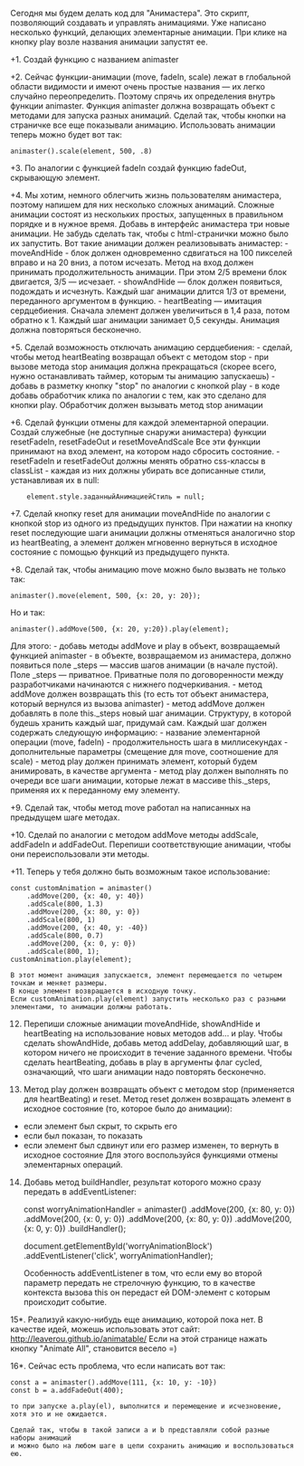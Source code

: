 Сегодня мы будем делать код для "Анимастера". Это скрипт, позволяющий создавать и управлять анимациями.
Уже написано несколько функций, делающих элементарные анимации.
При клике на кнопку play возле названия анимации запустят ее.

+1. Создай функцию с названием animaster

+2. Сейчас функции-анимации (move, fadeIn, scale) лежат в глобальной области видимости и имеют
очень простые названия — их легко случайно переопределить. Поэтому спрячь их определения внутрь функции animaster.
Функция animaster должна возвращать объект с методами для запуска разных анимаций.
Сделай так, чтобы кнопки на страничке все еще показывали анимацию.
Использовать анимации теперь можно будет вот так:

    animaster().scale(element, 500, .8)

+3. По аналогии с функцией fadeIn создай функцию fadeOut, скрывающую элемент.

+4. Мы хотим, немного облегчить жизнь пользователям анимастера, поэтому напишем для них несколько сложных анимаций.
Сложные анимации состоят из нескольких простых, запущенных в правильном порядке и в нужное время.
Добавь в интерфейс анимастера три новые анимации. Не забудь сделать так, чтобы с html-странички можно было их запустить.
Вот такие анимации должен реализовывать анимастер:
    - moveAndHide - блок должен одновременно сдвигаться на 100 пикселей вправо и на 20 вниз, а потом исчезать.
     Метод на вход должен принимать продолжительность анимации. При этом 2/5 времени блок двигается, 3/5 — исчезает.
    - showAndHide — блок должен появиться, подождать и исчезнуть. Каждый шаг анимации длится 1/3 от времени,
    переданного аргументом в функцию.
    - heartBeating — имитация сердцебиения. Сначала элемент должен увеличиться в 1,4 раза, потом обратно к 1.
        Каждый шаг анимации занимает 0,5 секунды. Анимация должна повторяться бесконечно.

+5. Сделай возможность отключать анимацию сердцебиения:
    - сделай, чтобы метод heartBeating возвращал объект с методом stop
    - при вызове метода stop анимация должна прекращаться (скорее всего, нужно останавливать таймер, которым ты
    анимацию запускаешь)
    - добавь в разметку кнопку "stop" по аналогии с кнопкой play
    - в коде добавь обработчик клика по аналогии с тем, как это сделано для кнопки play.
    Обработчик должен вызывать метод stop анимации

+6. Сделай функции отмены для каждой элементарной операции.
Создай служебные (не доступные снаружи анимастера) функции resetFadeIn, resetFadeOut и resetMoveAndScale
Все эти функции принимают на вход элемент, на котором надо сбросить состояние.
    - resetFadeIn и resetFadeOut должны менять обратно css-классы в classList
    - каждая из них должны убирать все дописанные стили, устанавливая их в null:

        element.style.заданныйАнимациейСтиль = null;

+7. Сделай кнопку reset для анимации moveAndHide по аналогии с кнопкой stop из одного из предыдущих пунктов.
При нажатии на кнопку reset последующие шаги анимации должны отменяться аналогично stop из heartBeating,
а элемент должен мгновенно вернуться в исходное состояние с помощью функций из предыдущего пункта.

+8. Сделай так, чтобы анимацию move можно было вызвать не только так:

    animaster().move(element, 500, {x: 20, y: 20});

Но и так:

    animaster().addMove(500, {x: 20, y:20}).play(element);

   Для этого:
    - добавь методы addMove и play в объект, возвращаемый функцией animaster
    - в объекте, возвращаемом из анимастера, должно появиться поле _steps — массив шагов анимации (в начале пустой).
    Поле _steps — приватное. Приватные поля по договоренности между разработчиками начинаются с нижнего подчеркивания.
    - метод addMove должен возвращать this (то есть тот объект анимастера, который вернулся из вызова animaster)
    - метод addMove должен добавлять в поле this._steps новый шаг анимации.
    Структуру, в которой будешь хранить каждый шаг, придумай сам.
    Каждый шаг должен содержать следующую информацию:
        - название элементарной операции (move, fadeIn)
        - продолжительность шага в миллисекундах
        - дополнительные параметры (смещение для move, соотношение для scale)
    - метод play должен принимать элемент, который будем анимировать, в качестве аргумента
    - метод play должен выполнять по очереди все шаги анимации, которые лежат в массиве this._steps,
    применяя их к переданному ему элементу.

+9. Сделай так, чтобы метод move работал на написанных на предыдущем шаге методах.

+10. Сделай по аналогии с методом addMove методы addScale, addFadeIn и addFadeOut.
Перепиши соответствующие анимации, чтобы они переиспользовали эти методы.

+11. Теперь у тебя должно быть возможным такое использование:

    const customAnimation = animaster()
        .addMove(200, {x: 40, y: 40})
        .addScale(800, 1.3)
        .addMove(200, {x: 80, y: 0})
        .addScale(800, 1)
        .addMove(200, {x: 40, y: -40})
        .addScale(800, 0.7)
        .addMove(200, {x: 0, y: 0})
        .addScale(800, 1);
    customAnimation.play(element);

    В этот момент анимация запускается, элемент перемещается по четырем точкам и меняет размеры.
    В конце элемент возвращается в исходную точку.
    Если customAnimation.play(element) запустить несколько раз с разными элементами, то анимации должны работать.

12. Перепиши сложные анимации moveAndHide, showAndHide и heartBeating на использование новых методов add... и play.
Чтобы сделать showAndHide, добавь метод addDelay, добавляющий шаг,
в котором ничего не происходит в течение заданного времени.
Чтобы сделать heartBeating, добавь в play в аргументы флаг cycled,
означающий, что шаги анимации надо повторять бесконечно.

13. Метод play должен возвращать объект с методом stop (применяется для heartBeating) и reset.
Метод reset должен возвращать элемент в исходное состояние (то, которое было до анимации):
- если элемент был скрыт, то скрыть его
- если был показан, то показать
- если элемент был сдвинут или его размер изменен, то вернуть в исходное состояние
Для этого воспользуйся функциями отмены элементарных операций.

14. Добавь метод buildHandler, результат которого можно сразу передать в addEventListener:

    const worryAnimationHandler = animaster()
        .addMove(200, {x: 80, y: 0})
        .addMove(200, {x: 0, y: 0})
        .addMove(200, {x: 80, y: 0})
        .addMove(200, {x: 0, y: 0})
        .buildHandler();

    document.getElementById('worryAnimationBlock')
        .addEventListener('click', worryAnimationHandler);

    Особенность addEventListener в том, что если ему во второй параметр передать не стрелочную функцию,
    то в качестве контекста вызова this он передаст ей DOM-элемент с которым происходит событие.

15*. Реализуй какую-нибудь еще анимацию, которой пока нет. В качестве идей, можешь использовать этот сайт:
http://leaverou.github.io/animatable/ Если на этой странице нажать кнопку "Animate All", становится весело =)

16*. Сейчас есть проблема, что если написать вот так:

    const a = animaster().addMove(111, {x: 10, y: -10})
    const b = a.addFadeOut(400);

    то при запуске a.play(el), выполнится и перемещение и исчезновение, хотя это и не ожидается.

    Сделай так, чтобы в такой записи a и b представляли собой разные наборы анимаций
    и можно было на любом шаге в цепи сохранить анимацию и воспользоваться ею.
